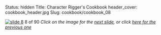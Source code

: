 Status: hidden
Title: Character Rigger's Cookbook
header_cover: cookbook_header.jpg
Slug: cookbook/cookbook_08

[![slide 8](https://dl.dropboxusercontent.com/u/2977490/presentations/cookbook/img8.jpg)](cookbook_09)
8 of 90
_Click on the image for the [next slide](cookbook_09), or click [here for the previous one](cookbook_07)_
